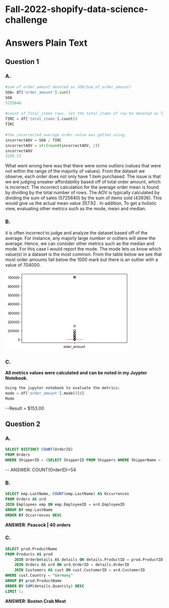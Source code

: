 # Fall-2022-shopify-data-science-challenge
# Answers Plain Text
## Question 1
### A. 
```python
#sum of order_amount denoted as SOA(Sum_of_order_amount)
SOA= df['order_amount'].sum()
SOA
5725640

#count of Total_items rows. let the total_items of row be denoted as TIRC(total_items_row_count) 
TIRC = df['total_items'].count()
TIRC

#the incorrected average order value was gotten using. 
incorrectAOV = SOA / TIRC
incorrectAOV = str(round(incorrectAOV, 2))
incorrectAOV
3145.13
```

What went wrong here was that there were some outliers (values that were not within the range of the majority of values). From the dataset we observe, each order does not only have 1 item purchased. The issue is that we are judging sneaker affordability based off of total order amount, which is incorrect.
The incorrect calculation for the average order mean is found by dividing by the total number of rows. The AOV is typically calculated by dividing the sum of sales (5725640) by the sum of items sold (43936). This would give us the actual mean value 357.92 . In addition, To get a holistic view, evaluating other metrics such as the mode, mean and median.

### B.

 it is often incorrect to judge and analyze the dataset based off of the average. For instance, any majorly large number or outliers will skew the average. Hence, we can consider other metrics such as the median and mode. For this case I would report the mode.  The mode lets us know which value(s) in a dataset is the most common. From the table below we see that most order amounts fall below the 1000 mark but there is an outlier with a value of 704000.


![Order Amount Boxplot](https://github.com/jonathan-uk/Fall-2022-shopify-data-science-challenge/blob/main/download.png)

### C. 

<b> All metrics values were calculated and can be noted in my Juypter Notebook. </b>

```python
Using the jupyter notebook to evaluate the metrics:
mode = df['order_amount'].mode()[0]
Mode
```
--Result = $153.00

## Question 2
### A.
```sql
SELECT DISTINCT COUNT(OrderID) 
FROM Orders
WHERE ShipperID = (SELECT ShipperID FROM Shippers WHERE ShipperName = 'Speedy Express');
```
-- ANSWER: COUNT(OrderID)=54

### B.
```sql
SELECT emp.LastName, COUNT(emp.LastName) AS Occurrences 
FROM Orders AS ord
JOIN Employees emp ON emp.EmployeeID = ord.EmployeeID
GROUP BY emp.LastName
ORDER BY Occurrences DESC
```
<b> ANSWER: Peacock |  40 orders </b>

### C.
```sql
SELECT prod.ProductName
FROM Products AS prod
    JOIN OrderDetails AS details ON details.ProductID = prod.ProductID
    JOIN Orders AS ord ON ord.OrderID = details.OrderID
    JOIN Customers AS cust ON cust.CustomerID = ord.CustomerID
WHERE cust.Country = "Germany"
GROUP BY prod.ProductName
ORDER BY SUM(details.Quantity) DESC
LIMIT 1;
```
<b> ANSWER: Boston Crab Meat <b>
